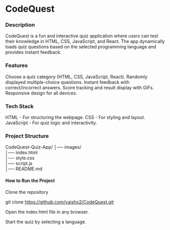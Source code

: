 # CodeQuest

### Description

CodeQuest is a fun and interactive quiz application where users can test their knowledge in HTML, CSS, JavaScript, and React. The app dynamically loads quiz questions based on the selected programming language and provides instant feedback.

### Features

Choose a quiz category (HTML, CSS, JavaScript, React).
Randomly displayed multiple-choice questions.
Instant feedback with correct/incorrect answers.
Score tracking and result display with GIFs.
Responsive design for all devices.

### Tech Stack

HTML - For structuring the webpage.
CSS - For styling and layout.
JavaScript - For quiz logic and interactivity.

### Project Structure

CodeQuest-Quiz-App/
│── images/             
│── index.html         
│── style.css           
│── script.js          
│── README.md        

#### How to Run the Project

Clone the repository

git clone https://github.com/vaisho2/CodeQuest.git

Open the index.html file in any browser.

Start the quiz by selecting a language.
